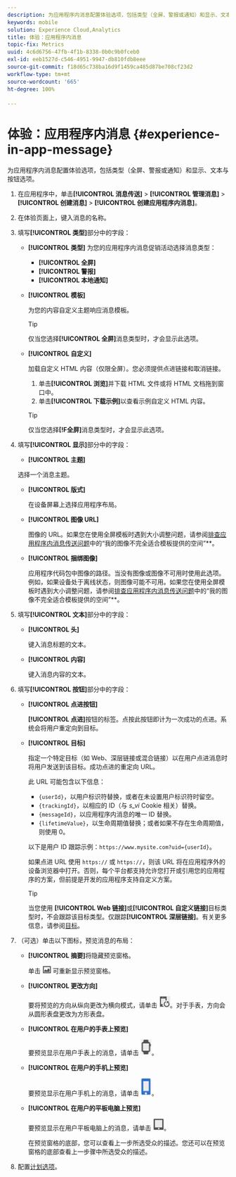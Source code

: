 ```yaml
---
description: 为应用程序内消息配置体验选项，包括类型（全屏、警报或通知）和显示、文本与按钮选项。
keywords: mobile
solution: Experience Cloud,Analytics
title: 体验：应用程序内消息
topic-fix: Metrics
uuid: 4c6d6756-47fb-4f1b-8338-0b0c9b0fceb0
exl-id: eeb1527d-c546-4951-9947-db810fdb8eee
source-git-commit: f18d65c738ba16d9f1459ca485d87be708cf23d2
workflow-type: tm+mt
source-wordcount: '665'
ht-degree: 100%

---
```


# 体验：应用程序内消息 {#experience-in-app-message}

为应用程序内消息配置体验选项，包括类型（全屏、警报或通知）和显示、文本与按钮选项。

1. 在应用程序中，单击&#x200B;**[!UICONTROL 消息传送]** > **[!UICONTROL 管理消息]** > **[!UICONTROL 创建消息]** > **[!UICONTROL 创建应用程序内消息]**。
1. 在体验页面上，键入消息的名称。
1. 填写&#x200B;**[!UICONTROL 类型]**&#x200B;部分中的字段：

   * **[!UICONTROL 类型]**
为您的应用程序内消息促销活动选择消息类型：

      * **[!UICONTROL 全屏]**
      * **[!UICONTROL 警报]**
      * **[!UICONTROL 本地通知]**
   * **[!UICONTROL 模板]**

      为您的内容自定义主题响应消息模板。

      >[!TIP]
      >
      >仅当您选择&#x200B;**[!UICONTROL 全屏]**&#x200B;消息类型时，才会显示此选项。

   * **[!UICONTROL 自定义]**

      加载自定义 HTML 内容（仅限全屏）。您必须提供点进链接和取消链接。

      1. 单击&#x200B;**[!UICONTROL 浏览]**&#x200B;并下载 HTML 文件或将 HTML 文档拖到窗口中。
      1. 单击&#x200B;**[!UICONTROL 下载示例]**&#x200B;以查看示例自定义 HTML 内容。

      >[!TIP]
      >
      >仅当您选择&#x200B;**[!F全屏]**&#x200B;消息类型时，才会显示此选项。



1. 填写&#x200B;**[!UICONTROL 显示]**&#x200B;部分中的字段：

   * **[!UICONTROL 主题]**

   选择一个消息主题。

   * **[!UICONTROL 版式]**

      在设备屏幕上选择应用程序布局。

   * **[!UICONTROL 图像 URL]**

      图像的 URL。如果您在使用全屏模板时遇到大小调整问题，请参阅[排查应用程序内消息传送问题](/help/using/in-app-messaging/t-in-app-message/in-apps-ts.md)中的“我的图像不完全适合模板提供的空间”**。

   * **[!UICONTROL 捆绑图像]**

      应用程序代码包中图像的路径。当没有图像或图像不可用时使用此选项。例如，如果设备处于离线状态，则图像可能不可用。如果您在使用全屏模板时遇到大小调整问题，请参阅[排查应用程序内消息传送问题](/help/using/in-app-messaging/t-in-app-message/in-apps-ts.md)中的“我的图像不完全适合模板提供的空间”**。


1. 填写&#x200B;**[!UICONTROL 文本]**&#x200B;部分中的字段：

   * **[!UICONTROL 头]**

      键入消息标题的文本。

   * **[!UICONTROL 内容]**

      键入消息内容的文本。

1. 填写&#x200B;**[!UICONTROL 按钮]**&#x200B;部分中的字段：

   * **[!UICONTROL 点进按钮]**

      **[!UICONTROL 点进]**&#x200B;按钮的标签。点按此按钮即计为一次成功的点进。系统会将用户重定向到目标。

   * **[!UICONTROL 目标]**

      指定一个特定目标（如 Web、深层链接或混合链接）以在用户点进消息时将用户发送到该目标。成功点进的重定向 URL。

      此 URL 可能包含以下信息：

      * `{userId}`，以用户标识符替换，或者在未设置用户标识符时留空。
      * `{trackingId}`，以相应的 ID（与 *s_vi* Cookie 相关）替换。
      * `{messageId}`，以应用程序内消息的唯一 ID 替换。
      * `{lifetimeValue}`，以生命周期值替换；或者如果不存在生命周期值，则使用 0。

      以下是用户 ID 跟踪示例：`https://www.mysite.com?uid={userId}`。

      如果点进 URL 使用 `https://` 或 `https://`，则该 URL 将在应用程序外的设备浏览器中打开。否则，每个平台都支持允许您打开或引用您的应用程序的方案，但前提是开发的应用程序支持自定义方案。

      >[!TIP]
      >
      >当您使用 **[!UICONTROL Web 链接]**&#x200B;或&#x200B;**[!UICONTROL 自定义链接]**&#x200B;目标类型时，不会跟踪该目标类型。仅跟踪&#x200B;**[!UICONTROL 深层链接]**。有关更多信息，请参阅[目标](/help/using/acquisition-main/c-create-destinations.md)。


1. （可选）单击以下图标，预览消息的布局：

   * **[!UICONTROL 摘要]**&#x200B;将隐藏预览窗格。

      单击 ![预览](assets/icon_preview.png) 可重新显示预览窗格。

   * **[!UICONTROL 更改方向]**

      要将预览的方向从纵向更改为横向模式，请单击 ![方向](assets/icon_orientation.png)。对于手表，方向会从圆形表盘更改为方形表盘。

   * **[!UICONTROL 在用户的手表上预览]**

      要预览显示在用户手表上的消息，请单击 ![观看图标](assets/icon_watch.png)。

   * **[!UICONTROL 在用户的手机上预览]**

      要预览显示在用户手机上的消息，请单击 ![电话图标](assets/icon_phone.png)。

   * **[!UICONTROL 在用户的平板电脑上预览]**

      要预览显示在用户平板电脑上的消息，请单击 ![平板电脑图标](assets/icon_tablet.png)。

      在预览窗格的底部，您可以查看上一步所选受众的描述。您还可以在预览窗格的底部查看上一步骤中所选受众的描述。

1. 配置[计划选项](/help/using/in-app-messaging/t-in-app-message/c-schedule-in-app-message.md)。
